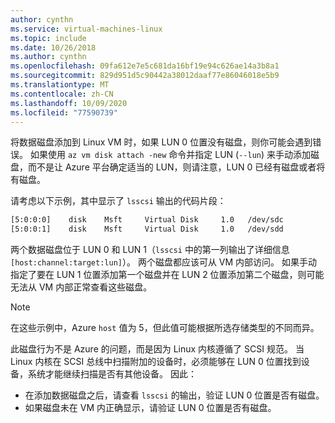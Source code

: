 ```yaml
---
author: cynthn
ms.service: virtual-machines-linux
ms.topic: include
ms.date: 10/26/2018
ms.author: cynthn
ms.openlocfilehash: 09fa612e7e5c681da16bf19e94c626ae14a3b8a1
ms.sourcegitcommit: 829d951d5c90442a38012daaf77e86046018e5b9
ms.translationtype: MT
ms.contentlocale: zh-CN
ms.lasthandoff: 10/09/2020
ms.locfileid: "77590739"
---
```

将数据磁盘添加到 Linux VM 时，如果 LUN 0 位置没有磁盘，则你可能会遇到错误。 如果使用 `az vm disk attach -new` 命令并指定 LUN (`--lun`) 来手动添加磁盘，而不是让 Azure 平台确定适当的 LUN，则请注意，LUN 0 已经有磁盘或者将有磁盘。 

请考虑以下示例，其中显示了 `lsscsi` 输出的代码片段：

```bash
[5:0:0:0]    disk    Msft     Virtual Disk     1.0   /dev/sdc 
[5:0:0:1]    disk    Msft     Virtual Disk     1.0   /dev/sdd 
```

两个数据磁盘位于 LUN 0 和 LUN 1（`lsscsi` 中的第一列输出了详细信息 `[host:channel:target:lun]`）。 两个磁盘都应该可从 VM 内部访问。 如果手动指定了要在 LUN 1 位置添加第一个磁盘并在 LUN 2 位置添加第二个磁盘，则可能无法从 VM 内部正常查看这些磁盘。

> [!NOTE]
> 在这些示例中，Azure `host` 值为 5，但此值可能根据所选存储类型的不同而异。
> 
> 

此磁盘行为不是 Azure 的问题，而是因为 Linux 内核遵循了 SCSI 规范。 当 Linux 内核在 SCSI 总线中扫描附加的设备时，必须能够在 LUN 0 位置找到设备，系统才能继续扫描是否有其他设备。 因此：

* 在添加数据磁盘之后，请查看 `lsscsi` 的输出，验证 LUN 0 位置是否有磁盘。
* 如果磁盘未在 VM 内正确显示，请验证 LUN 0 位置是否有磁盘。

